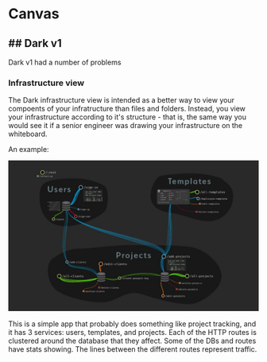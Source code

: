 # Canvas

## \#\# Dark v1

Dark v1 had a number of problems 

### Infrastructure view

The Dark infrastructure view is intended as a better way to view your compoents of your infratructure than files and folders. Instead, you view your infrastructure according to it's structure - that is, the same way you would see it if a senior engineer was drawing your infrastructure on the whiteboard.

An example:

![](../.gitbook/assets/messages-image-2551186841-.jpeg)

This is a simple app that probably does something like project tracking, and it has 3 services: users, templates, and projects. Each of the HTTP routes is clustered around the database that they affect. Some of the DBs and routes have stats showing. The lines between the different routes represent traffic. 

